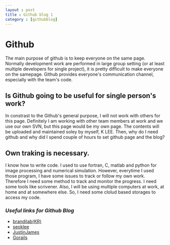 ```yaml
---
layout : post
title : Github blog 1
category : [githubblog]
---
```


# Github 
The main purpose of github is to keep everyone on the same page. Normally development work are performed in large group setting (or at least multiple developers for single project), it is pretty difficult to make everyone on the samepage. Github provides everyone's communication channel, especially with the team's code. 

## Is Github going to be useful for single person's work? 
In constrast to the Github's general purpose, I will not work with others for this page. Definitely I am working with other team members at work and we use our own SVN, but this page would be my own page. The contents will be uploaded and maintained soley by myself, K LEE. Then, why do I need github and why did I spend couple of hours to set github page and the blog? 

## Own traking is necessary. 
I know how to write code. I used to use fortran, C, matlab and python for image processing and numerical simulation. However, everytime I used those program, I have some issues to track or follow my own work. Therefore I need some method to track and monitor the progress. I need some tools like scrivener. Also, I will be using multiple computers at work, at home and at somewhere else. So, I need some clolud based storages to access my code. 

### _Useful links for Github Blog_

* [brandilab(KR)](http://labs.brandi.co.kr/2018/05/14/chunbs.html) 
* [seoklee](https://github.com/SeokLeeUS/seokleeus.github.io) 
* [JustinJames](https://digitaldrummerj.me/blogging-on-github-part-5-adding-a-category-page/) 
* [Gorails](https://gorails.com/setup/osx/10.12-sierra)

